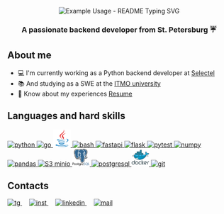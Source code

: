 <p align="center">
  <img src="https://readme-typing-svg.demolab.com/?lines=Hi, I'm Amir!;Explore+my+official+profile!&font=Fira%20Code&center=true&width=380&height=50&duration=4000&pause=1000" alt="Example Usage - README Typing SVG">
</p>
<h3 align="center">A passionate backend developer from St. Petersburg ☔️</h3>

## About me
- 💻 I'm currently working as a Python backend developer at [Selectel](https://selectel.ru/)
- 📚 And studying as a SWE at the [ITMO university](https://abit.itmo.ru/program/bachelor/neurotechnologies)
- 📃 Know about my experiences [Resume](https://drive.google.com/file/d/1kyoK_BCNMJPzfLdRecMpylhnKz5ANnnf/view?usp=sharing)

## Languages and hard skills
<p align="left"> 
    <a href="https://www.python.org" target="_blank"> <img src="https://upload.wikimedia.org/wikipedia/commons/thumb/c/c3/Python-logo-notext.svg/164px-Python-logo-notext.svg.png" alt="python" width="40" height="40"/> </a>
    <a href="https://go.dev/" target="_blank"> <img src="https://go.dev/blog/go-brand/Go-Logo/SVG/Go-Logo_Blue.svg" alt="go" width="40" height="40"/> </a>
    <a href="https://www.java.com" target="_blank"> <img src="https://raw.githubusercontent.com/devicons/devicon/master/icons/java/java-original.svg" alt="java" width="40" height="40"/> </a> 
    <a href="https://www.gnu.org/software/bash/" target="_blank"> <img src="https://www.vectorlogo.zone/logos/gnu_bash/gnu_bash-icon.svg" alt="bash" width="40" height="40"/> </a> 
    <a href="https://fastapi.tiangolo.com/" target="_blank"> <img src="https://cdn.jsdelivr.net/gh/devicons/devicon/icons/fastapi/fastapi-original.svg" alt="fastapi" width="40" height="40"/> </a>
    <a href="https://flask.palletsprojects.com/en/2.3.x/" target="_blank"> <img src="https://www.vectorlogo.zone/logos/pocoo_flask/pocoo_flask-icon.svg" alt="flask" width="40" height="40"/> </a>
    <a href="https://docs.pytest.org/en/7.4.x/" target="_blank"> <img src="https://upload.wikimedia.org/wikipedia/commons/thumb/b/ba/Pytest_logo.svg/200px-Pytest_logo.svg.png" alt="pytest" width="40" height="40"/> </a>
    <a href="https://numpy.org/" target="_blank"> <img src="https://cdn.jsdelivr.net/gh/devicons/devicon/icons/numpy/numpy-original-wordmark.svg" alt="numpy" width="40" height="40"/> </a>
    <a href="https://pandas.pydata.org/" target="_blank"> <img src="https://upload.wikimedia.org/wikipedia/commons/thumb/2/22/Pandas_mark.svg/1024px-Pandas_mark.svg.png" alt="pandas" width="40" height="40"/> </a>
    <a href="https://min.io" target="_blank"> <img src="https://min.io/resources/img/logo/MINIO_Bird.png" alt="S3 minio" width="20" height="40"/> </a>
    <a href="https://www.postgresql.org" target="_blank"> <img src="https://raw.githubusercontent.com/devicons/devicon/master/icons/postgresql/postgresql-original-wordmark.svg" alt="postgresql" width="40" height="40"/> </a>
    <a href="https://www.sqlalchemy.org/" target="_blank"> <img src="https://upload.wikimedia.org/wikipedia/commons/thumb/d/d7/SQLAlchemy.svg/768px-SQLAlchemy.svg.png?20230620231936" alt="postgresql" width="40" height="40"/> </a>
    <a href="https://www.docker.com/" target="_blank"> <img src="https://raw.githubusercontent.com/devicons/devicon/master/icons/docker/docker-original-wordmark.svg" alt="docker" width="40" height="40"/> </a> 
    <a href="https://git-scm.com/" target="_blank"> <img src="https://www.vectorlogo.zone/logos/git-scm/git-scm-icon.svg" alt="git" width="40" height="40"/> </a> 
</p>

## Contacts
<p align="left">
    <a href="https://t.me/kentavrex" target="_blank"> <img src="https://upload.wikimedia.org/wikipedia/commons/thumb/8/83/Telegram_2019_Logo.svg/1024px-Telegram_2019_Logo.svg.png" alt="tg" width="36" /> </a>&nbsp&nbsp&nbsp
    <a href="https://www.instagram.com/kentavrex" target="_blank"> <img src="https://upload.wikimedia.org/wikipedia/commons/thumb/9/95/Instagram_logo_2022.svg/1024px-Instagram_logo_2022.svg.png" alt="inst" width="36"/> </a>&nbsp&nbsp&nbsp
    <a href="https://www.linkedin.com/in/kentavrex" target="_blank"> <img src="https://upload.wikimedia.org/wikipedia/commons/thumb/c/ca/LinkedIn_logo_initials.png/640px-LinkedIn_logo_initials.png" alt="linkedin" width="36"/> </a>&nbsp&nbsp&nbsp
    <a href="mailto:darlycerher@gmail.com" target="_blank"> <img src="https://stmaaprodfwsite.blob.core.windows.net/assets/sites/9/2020/05/email-13765-300x300.png" alt="mail" width="36"/> </a>
</p>
